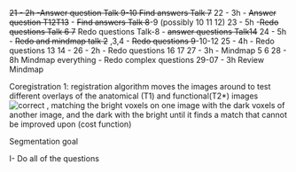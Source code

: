 ~~21 - 2h  -Answer question Talk 9-10   Find answers Talk 7~~
22 - 3h - ~~Answer question  T12T13~~ - ~~Find answers Talk 8~~-9 (possibly 10 11 12)
23 - 5h -~~Redo questions Talk 6 7~~ Redo questions Talk-8 - ~~answer questions Talk14~~
24 - 5h - ~~Redo and mindmap talk 2~~ ,3,4   - ~~Redo questions 9~~-10-12
25 - 4h - Redo questions 13 14 - 
26 - 2h - Redo questions 16 17
27 - 3h  - Mindmap 5 6 
28 - 8h Mindmap everything - Redo complex questions
29-07 - 3h Review Mindmap

Coregistration 1: registration algorithm moves the images around to test different overlays of the anatomical (T1) and functional(T2*) images ![](https://elearning.uni-oldenburg.de/assets/images/icons/green/accept.svg "correct") , matching the bright voxels on one image with the dark voxels of another image, and the dark with the bright until it finds a match that cannot be improved upon (cost function)

Segmentation goal

I- Do all of the questions

